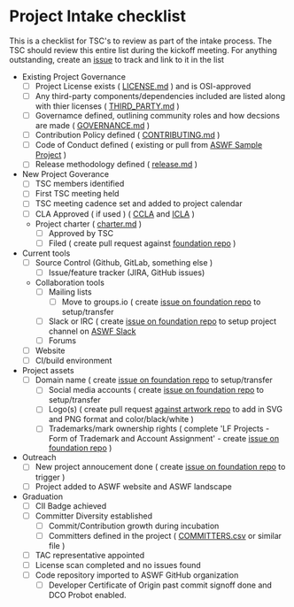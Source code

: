 # Project Intake checklist

This is a checklist for TSC's to review as part of the intake process. The TSC should review this entire list during the kickoff meeting. For anything outstanding, create an [issue](../issues) to track and link to it in the list

- Existing Project Governance
  - [ ] Project License exists ( [LICENSE.md](../LICENSE) ) and is OSI-approved
  - [ ] Any third-party components/dependencies included are listed along with thier licenses ( [THIRD_PARTY.md](../THIRD_PARTY.md) )
  - [ ] Governamce defined, outlining community roles and how decsions are made ( [GOVERNANCE.md](../GOVERNANCE.md) )
  - [ ] Contribution Policy defined ( [CONTRIBUTING.md](../CONTRIBUTING.md) )
  - [ ] Code of Conduct defined ( existing or pull from [ASWF Sample Project](https://github.com/AcademySoftwareFoundation/aswf-sample-project/blob/master/CODE_OF_CONDUCT.md) )
  - [ ] Release methodology defined	( [release.md](process/release.md) )
- New Project Goverance
  - [ ] TSC members identified
  - [ ] First TSC meeting held
  - [ ] TSC meeting cadence set and added to project calendar
  - [ ] CLA Approved ( if used ) ( [CCLA](ccla.md) and [ICLA](icla.md) )
  - Project charter	( [charter.md](charter.md) )
    - [ ] Approved by TSC
    - [ ] Filed ( create pull request against [foundation repo](https://github.com/AcademySoftwareFoundation/foundation) )
- Current tools
  - [ ] Source Control (Github, GitLab, something else )	
	- [ ] Issue/feature tracker (JIRA, GitHub issues)	
  - Collaboration tools 
    - [ ] Mailing lists
      - [ ] Move to groups.io ( create [issue on foundation repo](https://github.com/AcademySoftwareFoundation/foundation/issues/new) to setup/transfer
    - [ ] Slack or IRC ( create [issue on foundation repo](https://github.com/AcademySoftwareFoundation/foundation/issues/new) to setup project channel on [ASWF Slack](https://slack.aswf.io)
    - [ ] Forums
  - [ ] Website
  - [ ] CI/build environment	
- Project assets
  - [ ] Domain name	( create [issue on foundation repo](https://github.com/AcademySoftwareFoundation/foundation/issues/new) to setup/transfer
	- [ ] Social media accounts	( create [issue on foundation repo](https://github.com/AcademySoftwareFoundation/foundation/issues/new) to setup/transfer
	- [ ] Logo(s)	( create pull request [against artwork repo](https://github.com/AcademySoftwareFoundation/artwork) to add in SVG and PNG format and color/black/white )
	- [ ] Trademarks/mark ownership rights ( complete 'LF Projects - Form of Trademark and Account Assignment' - create [issue on foundation repo](https://github.com/AcademySoftwareFoundation/foundation/issues/new) )
- Outreach
  - [ ] New project annoucement done ( create [issue on foundation repo](https://github.com/AcademySoftwareFoundation/foundation/issues/new) to trigger )
  - [ ] Project added to ASWF website and ASWF landscape
- Graduation
  - [ ] CII Badge	achieved
  - [ ] Committer Diversity	established
	- [ ] Commit/Contribution growth during incubation
	- [ ] Committers defined in the project	( [COMMITTERS.csv](../COMMITTERS.csv) or similar file )
  - [ ] TAC representative appointed
  - [ ]	License scan completed and no issues found
  - [ ] Code repository imported to ASWF GitHub organization
    - [ ] Developer Certificate of Origin past commit signoff done and DCO Probot enabled.
